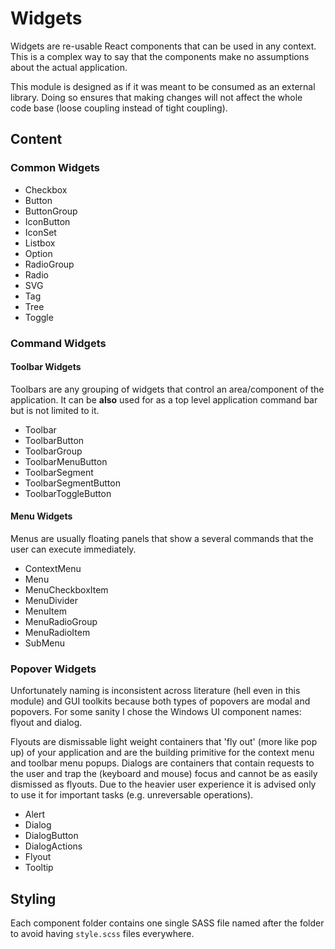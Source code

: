 # Widgets

Widgets are re-usable React components that can be used in any context. This is a complex way to say that the components make no assumptions about the actual application.

This module is designed as if it was meant to be consumed as an external library. Doing so ensures that making changes will not affect the whole code base (loose coupling instead of tight coupling).

## Content

### Common Widgets

- Checkbox
- Button
- ButtonGroup
- IconButton
- IconSet
- Listbox
- Option
- RadioGroup
- Radio
- SVG
- Tag
- Tree
- Toggle

### Command Widgets

#### Toolbar Widgets

Toolbars are any grouping of widgets that control an area/component of the application. It can be **also** used for as a top level application command bar but is not limited to it.

- Toolbar
- ToolbarButton
- ToolbarGroup
- ToolbarMenuButton
- ToolbarSegment
- ToolbarSegmentButton
- ToolbarToggleButton

#### Menu Widgets

Menus are usually floating panels that show a several commands that the user can execute immediately.

- ContextMenu
- Menu
- MenuCheckboxItem
- MenuDivider
- MenuItem
- MenuRadioGroup
- MenuRadioItem
- SubMenu

### Popover Widgets

Unfortunately naming is inconsistent across literature (hell even in this module) and GUI toolkits because both types of popovers are modal and popovers. For some sanity I chose the Windows UI component names: flyout and dialog.

Flyouts are dismissable light weight containers that 'fly out' (more like pop up) of your application and are the building primitive for the context menu and toolbar menu popups.
Dialogs are containers that contain requests to the user and trap the (keyboard and mouse) focus and cannot be as easily dismissed as flyouts. Due to the heavier user experience it is advised only to use it for important tasks (e.g. unreversable operations).

- Alert
- Dialog
- DialogButton
- DialogActions
- Flyout
- Tooltip

## Styling

Each component folder contains one single SASS file named after the folder to avoid having `style.scss` files everywhere.
